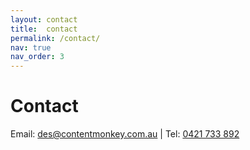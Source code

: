 ```yaml
---
layout: contact
title:  contact
permalink: /contact/
nav: true
nav_order: 3
---
```


<div class="header-bar" style="border-bottom: none;">
<h1>Contact</h1>
<p>Email: <a href=mailto:des@contentmonkey.com.au>des@contentmonkey.com.au</a> | Tel: <a href=tel:0421733892>0421 733 892</a></p>
</div>
